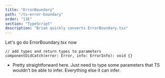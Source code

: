 ```yaml
---
title: "ErrorBoundary"
path: "/ts-error-boundary"
order: "13E"
section: "TypeScript"
description: "Brian quickly converts ErrorBoundary.tsx"
---
```


Let's go do ErrorBoundary.tsx now

```tsx
// add types and return types to parameters
componentDidCatch(error: Error, info: ErrorInfo): void {}
```

- Pretty straightforward here. Just need to type some parameters that TS wouldn't be able to infer. Everything else it can infer.
